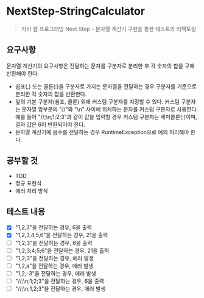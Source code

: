 # NextStep-StringCalculator

> 자바 웹 프로그래밍 Next Step - 문자열 계산기 구현을 통한 테스트와 리팩토링

## 요구사항

문자열 계산기의 요구사항은 전달하는 문자를 구분자로 분리한 후 각 숫자의 합을 구해 반환해야 한다.

- 쉽표(,) 또는 콜론(:)을 구분자로 가지는 문자열을 전달하는 경우 구분자를 기준으로 분리한 각 숫자의 합을 반환한다.
- 앞의 기본 구분자(쉼표, 콜론) 외에 커스텀 구분자를 지정할 수 있다. 커스텀 구분자는 문자열 앞부분의 "//"와 "\n" 사이에 위치하는 문자를 커스텀 구분자로 사용한다. 예를 들어 "//;\n;1;2;3"과
  같이 값을 입력할 경우 커스텀 구분자는 세미콜론(;)이며, 결과 값은 6이 반환되어야 한다.
- 문자열 계산기에 음수를 전달하는 경우 RuntimeException으로 예외 처리해야 한다.

## 공부할 것

- TDD
- 정규 표현식
- 에러 처리 방식

## 테스트 내용

- [x] "1,2,3"을 전달하는 경우, 6을 출력
- [x] "1,2,3,4,5,6"을 전달하는 경우, 21을 출력
- [ ] "1;2;3"을 전달하는 경우, 6을 출력
- [ ] "1;2;3;4;5;6"을 전달하는 경우, 21을 출력
- [ ] "1,2;3"을 전달하는 경우, 에러 발생
- [ ] "1,2,a"을 전달하는 경우, 에러 발생
- [ ] "1,2,-3"을 전달하는 경우, 에러 발생
- [ ] "//;\n;1;2;3"을 전달하는 경우, 6을 출력
- [ ] "//;\n;1,2;3"을 전달하는 경우, 에러 발생